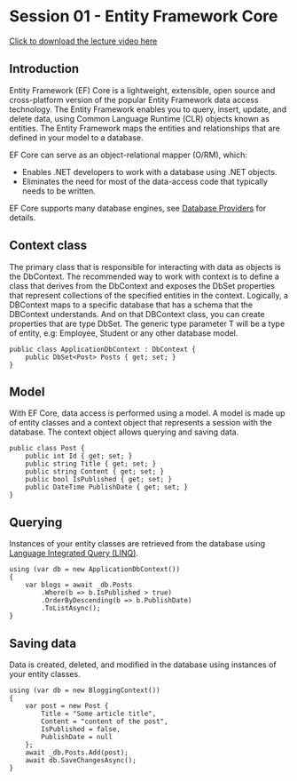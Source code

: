 # Session 01 - Entity Framework Core

[Click to download the lecture video here](https://www.idrive.com/idrive/sh/sh?k=x2y3f2z3u5)

## Introduction
Entity Framework (EF) Core is a lightweight, extensible, open source and cross-platform version of the popular Entity Framework data access technology. 
The Entity Framework enables you to query, insert, update, and delete data, using Common Language Runtime (CLR) objects known as entities. The Entity Framework maps the entities and relationships that are defined in your model to a database.

EF Core can serve as an object-relational mapper (O/RM), which:
- Enables .NET developers to work with a database using .NET objects.
- Eliminates the need for most of the data-access code that typically needs to be written.

EF Core supports many database engines, see [Database Providers](https://learn.microsoft.com/en-us/ef/core/providers/) for details.

## Context class
The primary class that is responsible for interacting with data as objects is the DbContext. The recommended way to work with context is to define a class that derives from the DbContext and exposes the DbSet properties that represent collections of the specified entities in the context.
Logically, a DBContext maps to a specific database that has a schema that the DBContext understands. And on that DBContext class, you can create properties that are type DbSet<T>. The generic type parameter T will be a type of entity, e.g: Employee, Student or any other database model.

```CSharp
public class ApplicationDbContext : DbContext {  
    public DbSet<Post> Posts { get; set; }  
}
```

## Model
With EF Core, data access is performed using a model. A model is made up of entity classes and a context object that represents a session with the database. The context object allows querying and saving data.

```CSharp
public class Post { 
    public int Id { get; set; } 
    public string Title { get; set; } 
    public string Content { get; set; } 
	public bool IsPublished { get; set; }
	public DateTime PublishDate { get; set; }
}
```

## Querying

Instances of your entity classes are retrieved from the database using  [Language Integrated Query (LINQ)](https://learn.microsoft.com/en-us/dotnet/csharp/programming-guide/concepts/linq/).

```CSharp
using (var db = new ApplicationDbContext())
{
    var blogs = await _db.Posts
        .Where(b => b.IsPublished > true)
        .OrderByDescending(b => b.PublishDate)
        .ToListAsync();
}
```

## Saving data

Data is created, deleted, and modified in the database using instances of your entity classes.
```CSharp
using (var db = new BloggingContext())
{
    var post = new Post {
        Title = "Some article title",
        Content = "content of the post",
        IsPublished = false,
        PublishDate = null 
    };
    await _db.Posts.Add(post);
    await db.SaveChangesAsync();
}
```